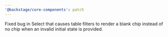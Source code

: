 ```yaml
---
'@backstage/core-components': patch
---
```


Fixed bug in Select that causes table filters to render a blank chip instead of no chip when an invalid initial state is provided.
